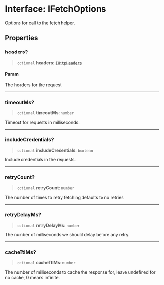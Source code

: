 # Interface: IFetchOptions

Options for call to the fetch helper.

## Properties

### headers?

> `optional` **headers**: [`IHttpHeaders`](IHttpHeaders.md)

#### Param

The headers for the request.

***

### timeoutMs?

> `optional` **timeoutMs**: `number`

Timeout for requests in milliseconds.

***

### includeCredentials?

> `optional` **includeCredentials**: `boolean`

Include credentials in the requests.

***

### retryCount?

> `optional` **retryCount**: `number`

The number of times to retry fetching defaults to no retries.

***

### retryDelayMs?

> `optional` **retryDelayMs**: `number`

The number of milliseconds we should delay before any retry.

***

### cacheTtlMs?

> `optional` **cacheTtlMs**: `number`

The number of milliseconds to cache the response for, leave undefined for no cache, 0 means infinite.
